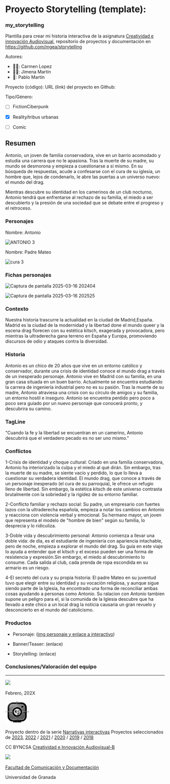 
# Proyecto Storytelling (template): 
### my_storytelling
Plantilla para crear mi historia interactiva de la asignatura [Creatividad e innovación Audiovisual](https://www.ugr.es/estudiantes/grados/grado-comunicacion-audiovisual/creacion-difusion-nuevos-contenidos-audiovis), repositorio de proyectos y documentación en https://github.com/mgea/storytelling


Autores:  
<!---
Incluir lista de personas del grupo 
Se puede añadir enlace a página personal de github o lo que se quiera...(optativo)
-->

- 👱‍♀️: Carmen Lopez 
- 👩‍🦰: Jimena Martín 
- 👨: Pablo Martín


Proyecto (código): 
URL (link) del proyecto en Github: 


Tipo/Género:  
- [ ] FictionCiberpunk  
- [x] Reality/tribus urbanas  
- [ ] Comic



## Resumen
Antonio, un joven de familia conservadora, vive en un barrio acomodado y estudia una carrera que no le apasiona. Tras la muerte de su madre, su mundo se desmorona y empieza a cuestionarse a sí mismo. En su búsqueda de respuestas, acude a confesarse con el cura de su iglesia, un hombre que, lejos de condenarlo, le abre las puertas a un universo nuevo: el mundo del drag.

Mientras descubre su identidad en los camerinos de un club nocturno, Antonio tendrá que enfrentarse al rechazo de su familia, el miedo a ser descubierto y la presión de una sociedad que se debate entre el progreso y el retroceso.

### Personajes
Nombre: Antonio

![ANTONIO 3](https://github.com/user-attachments/assets/c5c21d27-0004-4afb-9b50-24b3a267353c)

Nombre: Padre Mateo 

![cura 3](https://github.com/user-attachments/assets/7f877f33-1b88-49f8-bc63-8a070a15fab0)

### Fichas personajes 
![Captura de pantalla 2025-03-16 202404](https://github.com/user-attachments/assets/b55b0505-24cf-43a8-9179-defad60976b8)

![Captura de pantalla 2025-03-16 202525](https://github.com/user-attachments/assets/c31bc134-0441-4d56-9f3f-82518dc65269)



### Contexto
Nuestra historia trascurre la actualidad en la ciudad de Madrid,España. Madrid es la ciudad de la modernidad y la libertad done el mundo queer y la escena drag florecen con su estética kitsch, exagerada y provocadora, pero mientras la ultraderecha gana terreno en España y Europa, promoviendo discursos de odio y ataques contra la diversidad.

### Historia
Antonio es un chico de 20 años que vive en un entorno católico y conservador, durante una crisis de identidad conoce el mundo drag a través de un inesperado personaje.
Antonio vive en Madrid con su familia, en una gran casa situada en un buen barrio. Actualmente se encuentra estudiando la carrera de ingeniería industrial  pero no es su pasión. Tras la muerte de su madre, Antonio atraviesa una crisis con su círculo de amigos y su familia, un entorno hostil e inseguro. Antonio se encuentra perdido pero poco a poco sera guiado por un nuevo personaje que conocerá pronto, y descubrira su camino. 

### TagLine
"Cuando la fe y la libertad se encuentran en un camerino, Antonio descubrirá que el verdadero pecado es no ser uno mismo."

### Conflictos 
1-Crisis de identidad y choque cultural:
Criado en una familia conservadora, Antonio ha interiorizado la culpa y el miedo al qué dirán. Sin embargo, tras la muerte de su madre, se siente vacío y perdido, lo que lo lleva a cuestionar su verdadera identidad. El mundo drag, que conoce a través de un personaje inesperado (el cura de su parroquia), le ofrece un refugio lleno de libertad. Sin embargo, la estética kitsch de este universo contrasta brutalmente con la sobriedad y la rigidez de su entorno familiar.

2-Conflicto familiar y rechazo social:
Su padre, un empresario con fuertes lazos con la ultraderecha española, empieza a notar los cambios en Antonio y reacciona con violencia verbal y emocional. Su hermano mayor, un joven que representa el modelo de "hombre de bien" según su familia, lo desprecia y lo ridiculiza.

3-Doble vida y descubrimiento personal:
Antonio comienza a llevar una doble vida: de día, es el estudiante de ingeniería con apariencia intachable, pero de noche, empieza a explorar el mundo del drag. Su guía en este viaje  lo ayuda a entender que el kitsch y el exceso pueden ser una forma de resistencia y expresión.Sin embargo, el miedo al descubrimiento lo consume. Cada salida al club, cada prenda de ropa escondida en su armario es un riesgo.

4-El secreto del cura y su propia historia:
El padre Mateo en su juventud tuvo que elegir entre su identidad y su vocación religiosa, y aunque sigue siendo parte de la Iglesia, ha encontrado una forma de reconciliar ambas cosas ayudando a personas como Antonio.
Su ralacion con Antonio tambien supone un peligro para el, si la comunida de la Iglesia descubre que ha llevado a este chico a un local drag la noticia causaria un gran revuelo y desconcierto en el mundo del catolicismo.

### Productos

- Personaje: ([img personaje y enlace a interactivo](https://app.Lumi.education/run/rVaHHh)) 


- Banner/Teaser:  (enlace) 


- Storytelling: (enlace) 




### Conclusiones/Valoración del equipo






------
![](https://upload.wikimedia.org/wikipedia/commons/thumb/6/62/CC-BY-SA-Andere_Wikis_%28v%29.svg/200px-CC-BY-SA-Andere_Wikis_%28v%29.svg.png)

<!---
Lista completa de emojis de markDown - https://gist.github.com/rxaviers/7360908) 
-->

Febrero, 202X

![](https://github.com/mgea/CRIAv/blob/main/logo_criav75.png)

Proyecto dentro de la serie [Narrativas interactivas](https://github.com/mgea/storytelling/blob/master/What_is_a_digital_storytelling.md) 
Proyectos seleccionados de [2023](https://github.com/mgea/storytelling/tree/master/2023), [2022](https://github.com/mgea/storytelling/blob/master/2022/readme.md) / [2021](https://github.com/mgea/storytelling/blob/master/2021/readme.md) / [2020](https://github.com/mgea/storytelling/blob/master/2020/readme.md)  / 
[2019](https://github.com/mgea/storytelling/blob/master/2019/readme.md) / [2018](https://github.com/mgea/storytelling/blob/master/2018/readme.md) 

CC BYNCSA [Creatividad e Innovación Audiovisual-B](https://github.com/mgea/criav/)

<img src="https://mirrors.creativecommons.org/presskit/buttons/88x31/png/by-nc-sa.png"  width="75" > 

[Facultad de Comunicación y Documentación](http://fcd.ugr.es)

Universidad de Granada
